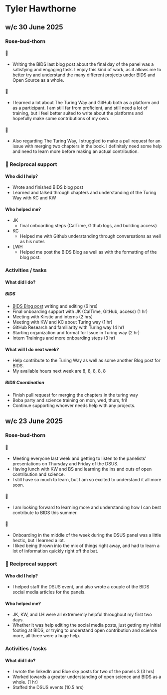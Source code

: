 # Tyler Hawthorne

## w/c 30 June 2025

### Rose-bud-thorn

#### 🌹
* Writing the BIDS last blog post about the final day of the panel was a satisfying and engaging task.
  I enjoy this kind of work, as it allows me to better try and understand the many different projects under BIDS and Open Source as a whole. 

#### 🌱
* I learned a lot about The Turing Way and GitHub both as a platform and as a participant.
  I am still far from proficient, and still need a lot of training, but I feel better suited to write about the platforms and hopefully make some contributions of my own.

#### 🌵   
* Also regarding The Turing Way, I struggled to make a pull request for an issue with merging two chapters in the book.
  I definitely need some help and need to learn more before making an actual contribution. 

### 🤝 Reciprocal support

#### Who did I help?
* Wrote and finished BIDS blog post 
* Learned and talked through chapters and understanding of the Turing Way with KC and KW

#### Who helped me?
* JK
  *  final onboarding steps (CalTime, Github logs, and building access)
* KC
  *  Helped me with Github understanding through conversations as well as his notes
* LWH
  * Helped me post the BIDS Blog as well as with the formatting of the blog post. 

### Activities / tasks

#### What did I do?

##### BIDS 
* [BIDS Blog post](https://bids.berkeley.edu/news/building-open-network-friday-morning-panel-showcases-leadership-across-open-source-ecosystem) writing and editing (6 hrs)
* Final onboarding support with JK  (CalTime, GitHub, access) (1 hr)
* Meeting with Kirstie and interns (2 hrs)
* Meeting with KW and KC about Turing way (1 hr)
* GitHub Research and familiarity with Turing way (4 hr)
* Starting organization and format for Issue in Turing way (2 hr)
* Intern Trainings and more onboarding steps (3 hr)

#### What will I do next week?
* Help contribute to the Turing Way as well as some another Blog post for BIDS.
* My available hours next week are 8, 8, 8, 8, 8

##### BIDS Coordination
* Finish pull request for merging the chapters in the turing way
* Boba party and science training on mon, wed, thurs, fri!
* Continue supporting whoever needs help with any projects. 

## w/c 23 June 2025

### Rose-bud-thorn

#### 🌹
* Meeting everyone last week and getting to listen to the panelists' presentations on Thursday and Friday of the DSUS.
* Having lunch with KW and BS and learning the ins and outs of open contribution and science.
* I still have so much to learn, but I am so excited to understand it all more soon. 

#### 🌱

* I am looking forward to learning more and understanding how I can best contribute to BIDS this summer. 

#### 🌵   

* Onboarding in the middle of the week during the DSUS panel was a little hectic, but I learned a lot.
* I liked being thrown into the mix of things right away, and had to learn a lot of information quickly right off the bat. 

### 🤝 Reciprocal support

#### Who did I help?
* I helped staff the DSUS event, and also wrote a couple of the BIDS social media articles for the panels. 

#### Who helped me?

* JK, KW, and LH were all extrememly helpful throughout my first two days.
* Whether it was help editing the social media posts, just getting my initial footing at BIDS, or trying to understand open contribution and science more, all three were   a huge help. 

### Activities / tasks

#### What did I do?

* I wrote the linkedIn and Blue sky posts for two of the panels 3 (3 hrs)
* Worked towards a greater understanding of open science and BIDS as a whole. (1 hr)
* Staffed the DSUS events (10.5 hrs)
